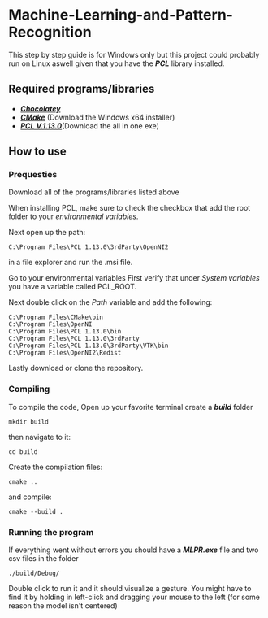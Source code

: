 # Machine-Learning-and-Pattern-Recognition
This step by step guide is for Windows only but this project
could probably run on Linux aswell given that you have
the ***PCL*** library installed.

## Required programs/libraries
- [***Chocolatey***](https://chocolatey.org/install)
- [***CMake***](https://cmake.org/download/) (Download the Windows x64 installer)
- [***PCL V.1.13.0***](https://github.com/PointCloudLibrary/pcl/releases)(Download the all in one exe)

## How to use

### Prequesties

Download all of the programs/libraries listed above

When installing PCL, make sure to check the checkbox that add the root folder to your *environmental variables*.

Next open up the path:
```
C:\Program Files\PCL 1.13.0\3rdParty\OpenNI2
```

in a file explorer and run the .msi file.

Go to your environmental variables
First verify that under *System variables* you have a variable called PCL_ROOT.

Next double click on the *Path* variable and add the following:
```
C:\Program Files\CMake\bin
C:\Program Files\OpenNI
C:\Program Files\PCL 1.13.0\bin
C:\Program Files\PCL 1.13.0\3rdParty
C:\Program Files\PCL 1.13.0\3rdParty\VTK\bin
C:\Program Files\OpenNI2\Redist
```

Lastly download or clone
the repository.

### Compiling

To compile the code,
Open up your favorite terminal
create a ***build*** folder

```
mkdir build
```

then navigate to it:
```
cd build
```

Create the compilation files:
```
cmake ..
```

and compile:

```
cmake --build .
```

### Running the program

If everything went without errors
you should have a ***MLPR.exe*** file and two csv files in the folder 
```
./build/Debug/
```
Double click to run it and it should visualize a gesture. You might have to find it by holding in left-click and dragging your mouse to the left (for some reason the model isn't centered)






